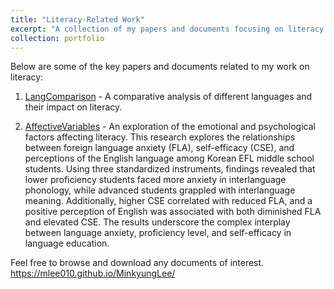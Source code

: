 ```yaml
---
title: "Literacy-Related Work"
excerpt: "A collection of my papers and documents focusing on literacy."
collection: portfolio
---
```


Below are some of the key papers and documents related to my work on literacy:

1. [LangComparison](https://mlee010.github.io/MinkyungLee/files/14language.pdf) - A comparative analysis of different languages and their impact on literacy.



2. [AffectiveVariables](https://mlee010.github.io/MinkyungLee/files/16affective.pdf) - An exploration of the emotional and psychological factors affecting literacy.
This research explores the relationships between foreign language anxiety (FLA), self-efficacy (CSE), and perceptions of the English language among Korean EFL middle school students. Using three standardized instruments, findings revealed that lower proficiency students faced more anxiety in interlanguage phonology, while advanced students grappled with interlanguage meaning. Additionally, higher CSE correlated with reduced FLA, and a positive perception of English was associated with both diminished FLA and elevated CSE. The results underscore the complex interplay between language anxiety, proficiency level, and self-efficacy in language education.

Feel free to browse and download any documents of interest.
https://mlee010.github.io/MinkyungLee/
